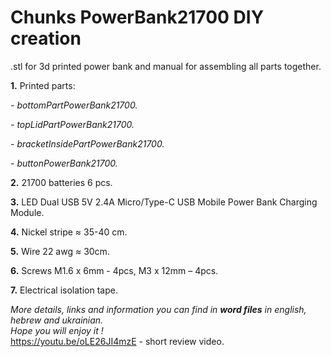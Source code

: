 # **Chunks PowerBank21700 DIY creation**
.stl for 3d printed power bank and manual for assembling all parts together.

**1.** Printed parts:
 
*-  bottomPartPowerBank21700.*

*-  topLidPartPowerBank21700.*

*-  bracketInsidePartPowerBank21700.*

*-  buttonPowerBank21700.*


**2.** 21700 batteries 6 pcs.

**3.** LED Dual USB 5V 2.4A Micro/Type-C USB Mobile Power Bank Charging Module.

**4.** Nickel stripe ≈ 35-40 cm.

**5.** Wire 22 awg ≈ 30cm.

**6.** Screws M1.6 х 6mm - 4pcs, М3 х 12mm – 4pcs.

**7.** Electrical isolation tape.


*More details, links and information you can find in **word files** in english, hebrew and ukrainian.<br> 
Hope you will enjoy it !*<br>
https://youtu.be/oLE26JI4mzE - short review video.

